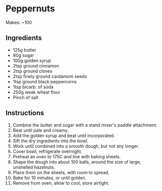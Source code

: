 # Peppernuts

Makes: ~100

## Ingredients

- 125g butter
- 80g sugar
- 100g golden syrup
- 2tsp ground cinnamon
- 2tsp ground cloves
- 2tsp finely ground cardamom seeds
- 1tsp ground black peppercorns
- 1tsp bicarb. of soda
- 250g weak wheat flour
- Pinch of salt

## Instructions

1. Combine the butter and sugar with a stand mixer's paddle attachment.
2. Beat until pale and creamy.
3. Add the golden syrup and beat until incorporated.
4. Sift the dry ingredients into the bowl.
5. Work until combined into a smooth dough, but not any longer.
6. Cover bowl, refrigerate overnight.
7. Preheat an oven to 175C and line with baking sheets.
8. Shape the dough into about 100 balls, around the size of large, unshelled hazelnuts.
9. Place them on the sheets, with room to spread.
10. Bake for 10 minutes, or until golden.
11. Remove from oven, allow to cool, store airtight.
